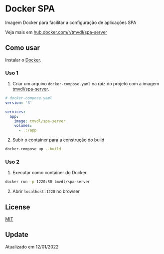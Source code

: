 # Docker SPA

Imagem Docker para facilitar a configuração de aplicações SPA

Veja mais em [hub.docker.com/r/tmvdl/spa-server](https://hub.docker.com/r/tmvdl/spa-server)

## Como usar

Instalar o [Docker](https://docs.docker.com/engine/install/).

### Uso 1

1. Criar um arquivo `docker-compose.yaml` na raiz do projeto com a imagem [tmvdl/spa-server](https://hub.docker.com/r/tmvdl/spa-server).

```yaml
# docker-compose.yaml
version: '3'

services:
  app:
    image: tmvdl/spa-server
    volumes:
      - .:/app
```

2. Subir o container para a construção do build

```bash
docker-compose up --build
```

### Uso 2

1. Executar como container do Docker

```sh
docker run -p 1220:80 tmvdl/spa-server
```

2. Abrir `localhost:1220` no browser

## License

[MIT](LICENSE)

## Update

Atualizado em 12/01/2022
